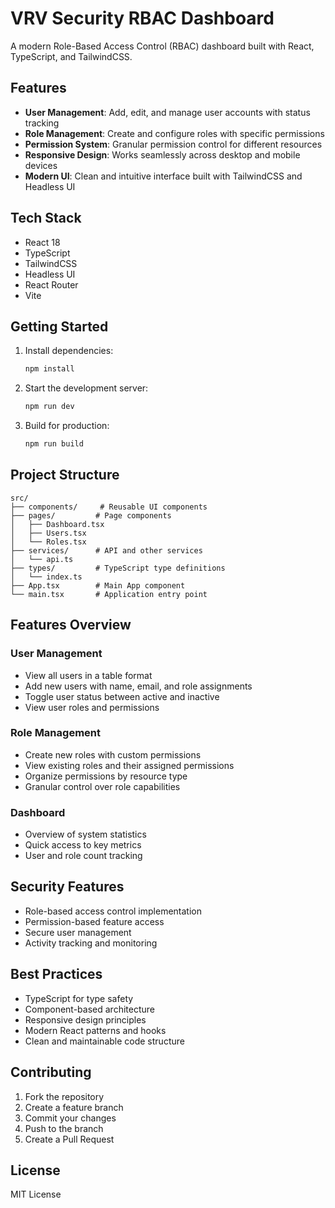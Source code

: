 # VRV Security RBAC Dashboard

A modern Role-Based Access Control (RBAC) dashboard built with React, TypeScript, and TailwindCSS.

## Features

- **User Management**: Add, edit, and manage user accounts with status tracking
- **Role Management**: Create and configure roles with specific permissions
- **Permission System**: Granular permission control for different resources
- **Responsive Design**: Works seamlessly across desktop and mobile devices
- **Modern UI**: Clean and intuitive interface built with TailwindCSS and Headless UI

## Tech Stack

- React 18
- TypeScript
- TailwindCSS
- Headless UI
- React Router
- Vite

## Getting Started

1. Install dependencies:

   ```bash
   npm install
   ```

2. Start the development server:

   ```bash
   npm run dev
   ```

3. Build for production:
   ```bash
   npm run build
   ```

## Project Structure

```
src/
├── components/     # Reusable UI components
├── pages/         # Page components
│   ├── Dashboard.tsx
│   ├── Users.tsx
│   └── Roles.tsx
├── services/      # API and other services
│   └── api.ts
├── types/         # TypeScript type definitions
│   └── index.ts
├── App.tsx        # Main App component
└── main.tsx       # Application entry point
```

## Features Overview

### User Management

- View all users in a table format
- Add new users with name, email, and role assignments
- Toggle user status between active and inactive
- View user roles and permissions

### Role Management

- Create new roles with custom permissions
- View existing roles and their assigned permissions
- Organize permissions by resource type
- Granular control over role capabilities

### Dashboard

- Overview of system statistics
- Quick access to key metrics
- User and role count tracking

## Security Features

- Role-based access control implementation
- Permission-based feature access
- Secure user management
- Activity tracking and monitoring

## Best Practices

- TypeScript for type safety
- Component-based architecture
- Responsive design principles
- Modern React patterns and hooks
- Clean and maintainable code structure

## Contributing

1. Fork the repository
2. Create a feature branch
3. Commit your changes
4. Push to the branch
5. Create a Pull Request

## License

MIT License
